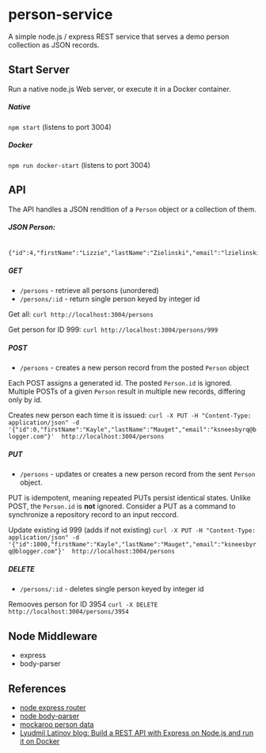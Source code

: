 # person-service

A simple node.js / express REST service that serves a demo person collection
as JSON records.

## Start Server

Run a native node.js Web server, or execute it in a Docker container.

##### Native

`npm start`  (listens to port 3004)

##### Docker

`npm run docker-start` (listens to port 3004)

## API

The API handles a JSON rendition of a `Person` object or a collection of them. 

##### JSON Person:

```$json

{"id":4,"firstName":"Lizzie","lastName":"Zielinski","email":"lzielinski3@stanford.edu"}

```

##### GET

* `/persons`  - retrieve all persons (unordered)
* `/persons/:id` - return single person keyed by integer id

Get all:
`curl http://localhost:3004/persons`

Get person for ID 999:
`curl http://localhost:3004/persons/999`


##### POST

* `/persons` - creates a new person record from the posted `Person` object

Each POST assigns a generated id. The posted `Person.id` is ignored. Multiple
POSTs of a given `Person` result in multiple new records, differing only by id.

Creates new person each time it is issued:
`curl -X PUT -H "Content-Type: application/json" -d '{"id":0,"firstName":"Kayle","lastName":"Mauget","email":"ksneesbyrq@blogger.com"}'  http://localhost:3004/persons`

##### PUT

* `/persons` - updates or creates a new person record from the sent `Person` object.

PUT is idempotent, meaning repeated PUTs persist identical states. Unlike POST, the 
`Person.id` is **not** ignored. Consider a PUT as a command to synchronize a 
repository record to an input reccord.

Update existing id 999 (adds if not existing)
`curl -X PUT -H "Content-Type: application/json" -d '{"id":1000,"firstName":"Kayle","lastName":"Mauget","email":"ksneesbyrq@blogger.com"}'  http://localhost:3004/persons`

##### DELETE

* `/persons/:id` - deletes single person keyed by integer id

Remooves person for ID 3954
`curl -X DELETE http://localhost:3004/persons/3954`

## Node Middleware

* express 
* body-parser

## References

* [node express router](https://expressjs.com/en/4x/api.html#router)
* [node body-parser](https://www.npmjs.com/package/body-parser)
* [mockaroo person data](https://www.mockaroo.com/)
* [Lyudmil Latinov blog: Build a REST API with Express on Node.js and run it on Docker](https://automationrhapsody.com/build-rest-api-express-node-js-run-docker/)
